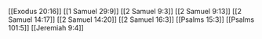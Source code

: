[[Exodus 20:16]]
[[1 Samuel 29:9]]
[[2 Samuel 9:3]]
[[2 Samuel 9:13]]
[[2 Samuel 14:17]]
[[2 Samuel 14:20]]
[[2 Samuel 16:3]]
[[Psalms 15:3]]
[[Psalms 101:5]]
[[Jeremiah 9:4]]

